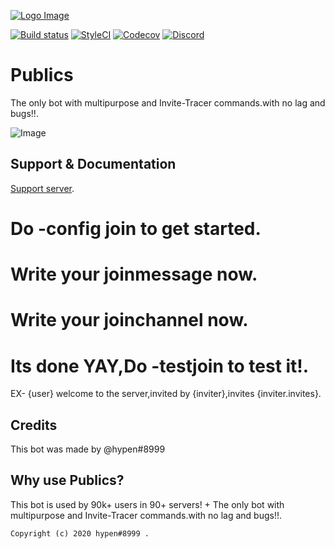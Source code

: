 [![Logo Image](https://cdn.discordapp.com/avatars/733311503813443636/7f2c445ef1ddc3b15b94a2af71a4edf1.png?size=2048)](https://discord.gg/EHwWE6Sfgq)

[![Build status](https://img.shields.io/travis/pterodactyl/panel/develop.svg?style=flat-square)](https://travis-ci.org/pterodactyl/panel)
[![StyleCI](https://styleci.io/repos/47508644/shield?branch=develop)](https://styleci.io/repos/47508644)
[![Codecov](https://img.shields.io/codecov/c/github/pterodactyl/panel/develop.svg?style=flat-square)](https://codecov.io/gh/Pterodactyl/Panel)
[![Discord](https://img.shields.io/discord/122900397965705216.svg?style=flat-square&label=Discord)](https://pterodactyl.io/discord)

# Publics
The only bot with multipurpose and Invite-Tracer commands.with no lag and bugs!!.

![Image](https://cdn.pterodactyl.io/site-assets/mockup-macbook-grey.png)

## Support & Documentation
 [Support server](https://discord.gg/EHwWE6Sfgq).
 
 # Do -config join to get started.
 # Write your joinmessage now.
 # Write your joinchannel now. 
 # Its done YAY,Do -testjoin to test it!. 
 EX- {user} welcome to the server,invited by {inviter},invites {inviter.invites}.
 

## Credits
This bot was made by @hypen#8999

## Why use Publics? 
This bot is used by 90k+ users in 90+ servers! + The only bot with multipurpose and Invite-Tracer commands.with no lag and bugs!!.

```
Copyright (c) 2020 hypen#8999 .
```

